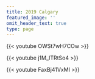 ```yaml
---
title: 2019 Calgary
featured_image: ''
omit_header_text: true
type: page
---
```


{{< youtube OWSt7wH7COw >}}

{{< youtube j1M_lTRtSo4 >}}

{{< youtube FaxBj41VxMI >}}